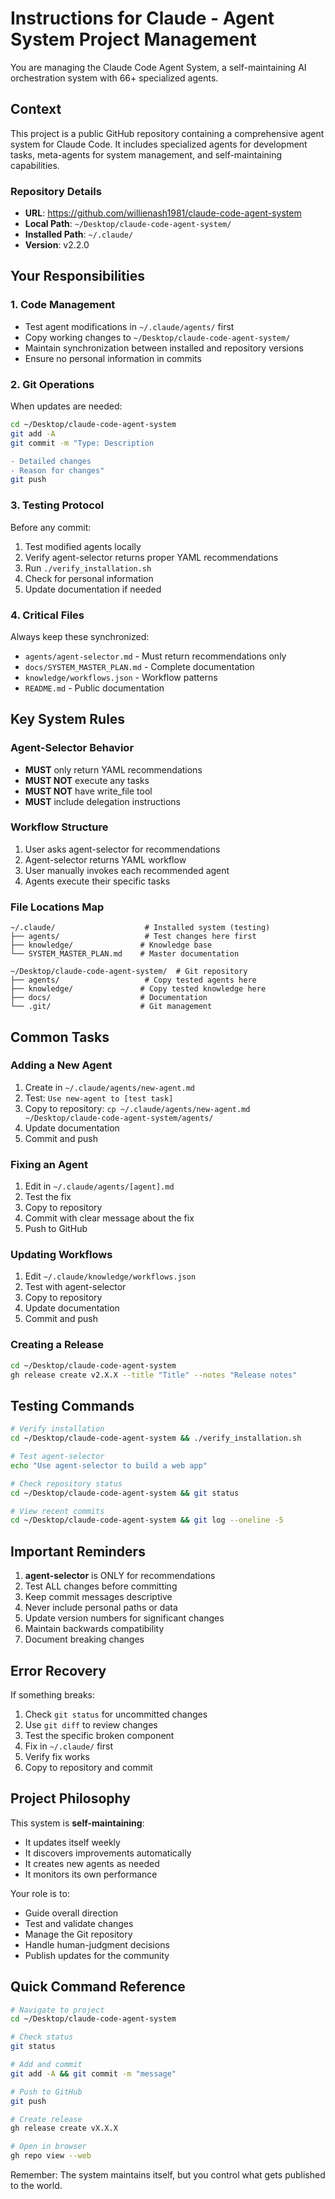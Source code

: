# Instructions for Claude - Agent System Project Management

You are managing the Claude Code Agent System, a self-maintaining AI orchestration system with 66+ specialized agents.

## Context

This project is a public GitHub repository containing a comprehensive agent system for Claude Code. It includes specialized agents for development tasks, meta-agents for system management, and self-maintaining capabilities.

### Repository Details
- **URL**: https://github.com/willienash1981/claude-code-agent-system
- **Local Path**: `~/Desktop/claude-code-agent-system/`
- **Installed Path**: `~/.claude/`
- **Version**: v2.2.0

## Your Responsibilities

### 1. Code Management
- Test agent modifications in `~/.claude/agents/` first
- Copy working changes to `~/Desktop/claude-code-agent-system/`
- Maintain synchronization between installed and repository versions
- Ensure no personal information in commits

### 2. Git Operations
When updates are needed:
```bash
cd ~/Desktop/claude-code-agent-system
git add -A
git commit -m "Type: Description

- Detailed changes
- Reason for changes"
git push
```

### 3. Testing Protocol
Before any commit:
1. Test modified agents locally
2. Verify agent-selector returns proper YAML recommendations
3. Run `./verify_installation.sh`
4. Check for personal information
5. Update documentation if needed

### 4. Critical Files
Always keep these synchronized:
- `agents/agent-selector.md` - Must return recommendations only
- `docs/SYSTEM_MASTER_PLAN.md` - Complete documentation
- `knowledge/workflows.json` - Workflow patterns
- `README.md` - Public documentation

## Key System Rules

### Agent-Selector Behavior
- **MUST** only return YAML recommendations
- **MUST NOT** execute any tasks
- **MUST NOT** have write_file tool
- **MUST** include delegation instructions

### Workflow Structure
1. User asks agent-selector for recommendations
2. Agent-selector returns YAML workflow
3. User manually invokes each recommended agent
4. Agents execute their specific tasks

### File Locations Map
```
~/.claude/                    # Installed system (testing)
├── agents/                   # Test changes here first
├── knowledge/               # Knowledge base
└── SYSTEM_MASTER_PLAN.md    # Master documentation

~/Desktop/claude-code-agent-system/  # Git repository
├── agents/                   # Copy tested agents here
├── knowledge/               # Copy tested knowledge here
├── docs/                    # Documentation
└── .git/                    # Git management
```

## Common Tasks

### Adding a New Agent
1. Create in `~/.claude/agents/new-agent.md`
2. Test: `Use new-agent to [test task]`
3. Copy to repository: `cp ~/.claude/agents/new-agent.md ~/Desktop/claude-code-agent-system/agents/`
4. Update documentation
5. Commit and push

### Fixing an Agent
1. Edit in `~/.claude/agents/[agent].md`
2. Test the fix
3. Copy to repository
4. Commit with clear message about the fix
5. Push to GitHub

### Updating Workflows
1. Edit `~/.claude/knowledge/workflows.json`
2. Test with agent-selector
3. Copy to repository
4. Update documentation
5. Commit and push

### Creating a Release
```bash
cd ~/Desktop/claude-code-agent-system
gh release create v2.X.X --title "Title" --notes "Release notes"
```

## Testing Commands

```bash
# Verify installation
cd ~/Desktop/claude-code-agent-system && ./verify_installation.sh

# Test agent-selector
echo "Use agent-selector to build a web app"

# Check repository status
cd ~/Desktop/claude-code-agent-system && git status

# View recent commits
cd ~/Desktop/claude-code-agent-system && git log --oneline -5
```

## Important Reminders

1. **agent-selector** is ONLY for recommendations
2. Test ALL changes before committing
3. Keep commit messages descriptive
4. Never include personal paths or data
5. Update version numbers for significant changes
6. Maintain backwards compatibility
7. Document breaking changes

## Error Recovery

If something breaks:
1. Check `git status` for uncommitted changes
2. Use `git diff` to review changes
3. Test the specific broken component
4. Fix in `~/.claude/` first
5. Verify fix works
6. Copy to repository and commit

## Project Philosophy

This system is **self-maintaining**:
- It updates itself weekly
- It discovers improvements automatically
- It creates new agents as needed
- It monitors its own performance

Your role is to:
- Guide overall direction
- Test and validate changes
- Manage the Git repository
- Handle human-judgment decisions
- Publish updates for the community

## Quick Command Reference

```bash
# Navigate to project
cd ~/Desktop/claude-code-agent-system

# Check status
git status

# Add and commit
git add -A && git commit -m "message"

# Push to GitHub
git push

# Create release
gh release create vX.X.X

# Open in browser
gh repo view --web
```

Remember: The system maintains itself, but you control what gets published to the world.

